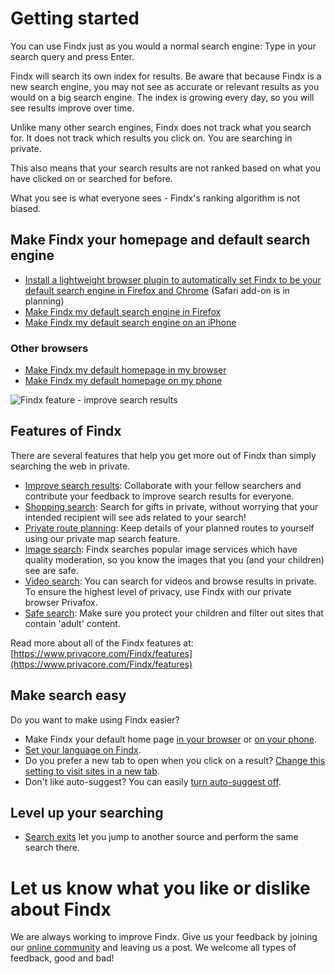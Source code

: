 # Getting started

You can use Findx just as you would a normal search engine: Type in your search query and press Enter. 

Findx will search its own index for results. Be aware that because Findx is a new search engine, you may not see as accurate or relevant results as you would on a big search engine. The index is growing every day, so you will see results improve over time. 

Unlike many other search engines, Findx does not track what you search for. It does not track which results you click on. You are searching in private.

This also means that your search results are not ranked based on what you have clicked on or searched for before. 

What you see is what everyone sees - Findx's ranking algorithm is not biased. 

## Make Findx your homepage and default search engine  
- [Install a lightweight browser plugin to automatically set Findx to be your default  search engine in Firefox and Chrome](en/browserplugin) (Safari add-on is in planning)
- [Make Findx my default search engine in Firefox](/en/gettingstarted/findxinfirefox)  
- [Make Findx my default search engine on an iPhone](/en/gettingstarted/firefox-for-ios)

### Other browsers
- [Make Findx my default homepage in my browser](/en/gettingstarted/findx-homepage)  
- [Make Findx my default homepage on my phone](/en/gettingstarted/findx-homepage-phone)

![Findx feature - improve search results](/_media/Findx_as_startpage_animation.gif)


## Features of Findx 

There are several features that help you get more out of Findx than simply searching the web in private. 

- [Improve search results](helpimprovesearch): Collaborate with your fellow searchers and contribute your feedback to improve search results for everyone.
- [Shopping search](shopping): Search for gifts in private, without worrying that your intended recipient will see ads related to your search!
- [Private route planning](maps): Keep details of your planned routes to yourself using our private map search feature.
- [Image search](image-index.md): Findx searches popular image services which have quality moderation, so you know the images that you (and your children) see are safe.
- [Video search](video-playback): You can search for videos and browse results in private. To ensure the highest level of privacy, use Findx with our private browser Privafox.
- [Safe search](safesearch): Make sure you protect your children and filter out sites that contain 'adult' content. 

Read more about all of the Findx features at: [https://www.privacore.com/Findx/features](https://www.privacore.com/Findx/features)

## Make search easy

Do you want to make using Findx easier?

- Make Findx your default home page [in your browser](findx-homepage) or [on your phone](findx-homepage-phone).
- [Set your language on Findx](languagedetection).
- Do you prefer a new tab to open when you click on a result? [Change this setting to visit sites in a new tab](new-tab).
- Don't like auto-suggest? You can easily [turn auto-suggest off](auto-suggest).

## Level up your searching

- [Search exits](search-exits) let you jump to another source and perform the same search there.

# Let us know what you like or dislike about Findx

We are always working to improve Findx. Give us your feedback by joining our [online community](http://forum.privacore.com) and leaving us a post. We welcome all types of feedback, good and bad!
